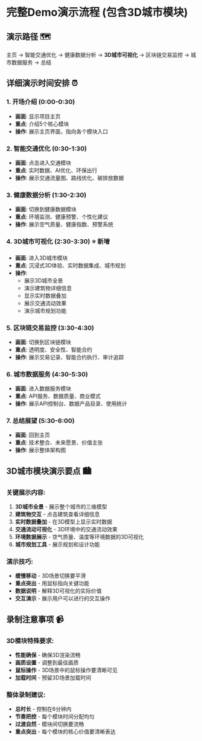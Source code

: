 # 完整Demo演示流程 (包含3D城市模块)

## 演示路径 🗺️
主页 → 智能交通优化 → 健康数据分析 → **3D城市可视化** → 区块链交易监控 → 城市数据服务 → 总结

## 详细演示时间安排 ⏰

### 1. 开场介绍 (0:00-0:30)
- **画面**: 显示项目主页
- **重点**: 介绍5个核心模块
- **操作**: 展示主页界面，指向各个模块入口

### 2. 智能交通优化 (0:30-1:30)
- **画面**: 点击进入交通模块
- **重点**: 实时数据、AI优化、环保出行
- **操作**: 展示交通流量图、路线优化、碳排放数据

### 3. 健康数据分析 (1:30-2:30)
- **画面**: 切换到健康数据模块
- **重点**: 环境监测、健康预警、个性化建议
- **操作**: 展示空气质量、健康指数、预警系统

### 4. 3D城市可视化 (2:30-3:30) ⭐ 新增
- **画面**: 进入3D城市模块
- **重点**: 沉浸式3D体验、实时数据集成、城市规划
- **操作**: 
  - 展示3D城市全景
  - 演示建筑物详细信息
  - 显示实时数据叠加
  - 展示交通流动效果
  - 演示城市规划功能

### 5. 区块链交易监控 (3:30-4:30)
- **画面**: 切换到区块链模块
- **重点**: 透明度、安全性、智能合约
- **操作**: 展示交易记录、智能合约执行、审计追踪

### 6. 城市数据服务 (4:30-5:30)
- **画面**: 进入数据服务模块
- **重点**: API服务、数据质量、商业模式
- **操作**: 展示API控制台、数据产品目录、使用统计

### 7. 总结展望 (5:30-6:00)
- **画面**: 回到主页
- **重点**: 技术整合、未来愿景、价值主张
- **操作**: 展示整体架构图

## 3D城市模块演示要点 🏙️

### 关键展示内容:
1. **3D城市全景** - 展示整个城市的三维模型
2. **建筑物交互** - 点击建筑查看详细信息
3. **实时数据叠加** - 在3D模型上显示实时数据
4. **交通流动可视化** - 3D环境中的交通流动效果
5. **环境数据展示** - 空气质量、温度等环境数据的3D可视化
6. **城市规划工具** - 展示规划和设计功能

### 演示技巧:
- **缓慢移动** - 3D场景切换要平滑
- **重点突出** - 用鼠标指向关键功能
- **数据说明** - 解释3D可视化的实际价值
- **交互演示** - 展示用户可以进行的交互操作

## 录制注意事项 📹

### 3D模块特殊要求:
- **性能确保** - 确保3D渲染流畅
- **画质设置** - 调整到最佳画质
- **鼠标操作** - 3D场景中的鼠标操作要清晰可见
- **加载时间** - 预留3D场景加载时间

### 整体录制建议:
- **总时长** - 控制在6分钟内
- **节奏把控** - 每个模块时间分配均匀
- **过渡自然** - 模块间切换要流畅
- **重点突出** - 每个模块的核心价值要清晰表达